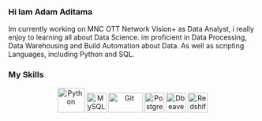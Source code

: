 ### Hi Iam Adam Aditama 

Im currently working on MNC OTT Network Vision+ as Data Analyst, i really enjoy to learning all about Data Science. im proficient in Data Processing, Data Warehousing and Build Automation about Data. As well as scripting Languages, including Python and SQL. 


### My Skills 
<p align="center">
  <img title="Python" alt="Python" src="https://raw.githubusercontent.com/Thomas-George-T/Thomas-George-T/master/assets/python.svg" width="55" height="50" />
  <img title="MySQL" alt="MySQL" src="https://raw.githubusercontent.com/Thomas-George-T/Thomas-George-T/master/assets/mysql.svg" width="40" height="40" />
  <img title="Git" alt="Git" src="https://raw.githubusercontent.com/Thomas-George-T/Thomas-George-T/master/assets/git.svg" width="70" height="40" />
  <img title="Postgresql" alt="Postgresql" src="https://cdn.cdnlogo.com/logos/p/93/postgresql.svg" width="40" />
  <img title="Dbeaver" alt="Dbeaver" src="https://upload.wikimedia.org/wikipedia/commons/f/fd/DBeaver_logo.png" width="40" />
  <img title="AWS Redshift" alt="Redshift" src="https://cdn.cdnlogo.com/logos/a/25/aws-redshift.svg" width="40" />

</p>



<!--
**adamaditamaa/adamaditamaa** is a ✨ _special_ ✨ repository because its `README.md` (this file) appears on your GitHub profile.

Here are some ideas to get you started:

- 🔭 I’m currently working on ...
- 🌱 I’m currently learning ...
- 👯 I’m looking to collaborate on ...
- 🤔 I’m looking for help with ...
- 💬 Ask me about ...
- 📫 How to reach me: ...
- 😄 Pronouns: ...
- ⚡ Fun fact: ...
-->
